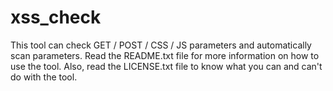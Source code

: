 # xss_check
This tool can check GET / POST / CSS / JS parameters and automatically scan parameters. Read the README.txt file for more information on how to use the tool. Also, read the LICENSE.txt file to know what you can and can't do with the tool.
